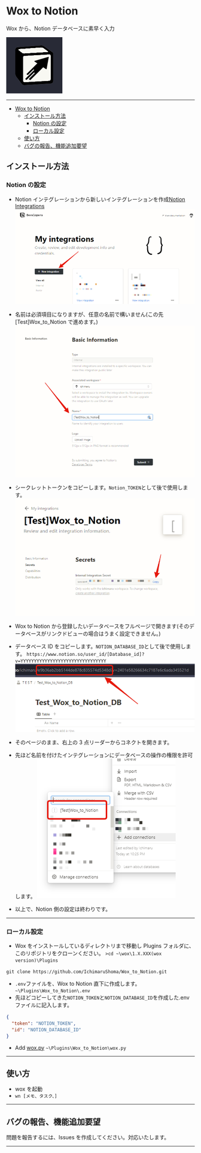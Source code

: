 # Wox to Notion

Wox から、Notion データベースに素早く入力

![rapid notion icon](Images/icon.png)

---

- [Wox to Notion](#wox-to-notion)
  - [インストール方法](#インストール方法)
    - [Notion の設定](#notion-の設定)
    - [ローカル設定](#ローカル設定)
  - [使い方](#使い方)
  - [バグの報告、機能追加要望](#バグの報告機能追加要望)

## インストール方法

### Notion の設定

- Notion インテグレーションから新しいインテグレーションを作成[Notion Integrations](https://www.notion.so/my-integrations)
  ![My-integrations-page](assets/My_integrations.png)
- 名前は必須項目になりますが、任意の名前で構いません(この先[Test]Wox_to_Notion で進めます。)
  ![Set-Any-Name](assets/Set_any_name.png)
- シークレットトークンをコピーします。`Notion_TOKEN`として後で使用します。
  ![Notion-token](assets/Notion_token.png)

- Wox to Notion から登録したいデータベースをフルページで開きます(そのデータベースがリンクドビューの場合はうまく設定できません。)
- データベース ID をコピーします。`NOTION_DATABASE_ID`として後で使用します。
  `https://www.notion.so/user_id/[Database_id]?v=YYYYYYYYYYYYYYYYYYYYYYYYYYYYYYYY`
  ![Database-ID](assets/Notion_Database_ID.png)

- そのページのまま、右上の 3 点リーダーからコネクトを開きます。
- 先ほど名前を付けたインテグレーションにデータベースの操作の権限を許可します。
  ![Connections-my-integrations](assets/Connect_my_integrations.png)

- 以上で、Notion 側の設定は終わりです。

---

### ローカル設定

- Wox をインストールしているディレクトリまで移動し Plugins フォルダに、このリポジトリをクローンください。
  `>cd ~\wox\1.X.XXX(wox version)\Plugins`

```shell
git clone https://github.com/IchimaruShoma/Wox_to_Notion.git
```

- `.env`ファイルを、Wox to Notion 直下に作成します。
  `~\Plugins\Wox_to_Notion\.env`
- 先ほどコピーしてきた`NOTION_TOKEN`と`NOTION_DATABASE_ID`を作成した.env ファイルに記入します。

```json
{
  "token": "NOTION_TOKEN",
  "id": "NOTION_DATABASE_ID"
}
```

- Add [wox.py](https://github.com/Wox-launcher/Wox/blob/master/JsonRPC/wox.py)
  `~\Plugins\Wox_to_Notion\wox.py`

---

## 使い方

- wox を起動
- `wn [メモ、タスク、]`

---

## バグの報告、機能追加要望

問題を報告するには、Issues を作成してください。対応いたします。

---
